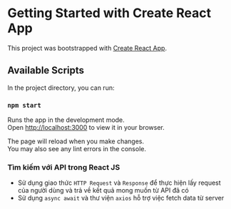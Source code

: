 # Getting Started with Create React App

This project was bootstrapped with [Create React App](https://github.com/facebook/create-react-app).

## Available Scripts

In the project directory, you can run:

### `npm start`

Runs the app in the development mode.\
Open [http://localhost:3000](http://localhost:3000) to view it in your browser.

The page will reload when you make changes.\
You may also see any lint errors in the console.

### Tìm kiếm với API trong React JS

- Sử dụng giao thức `HTTP Request` và `Response` để thực hiện lấy request của người dùng và trả về kết quả mong muốn từ API đã có
- Sử dụng `async await` và thư viện `axios` hỗ trợ việc fetch data từ server